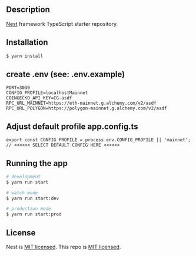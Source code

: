 ## Description

[Nest](https://github.com/nestjs/nest) framework TypeScript starter repository.

## Installation

```bash
$ yarn install
```

## create .env (see: .env.example)

```
PORT=3030
CONFIG_PROFILE=localhostMainnet
COINGECKO_API_KEY=CG-asdf
RPC_URL_MAINNET=https://eth-mainnet.g.alchemy.com/v2/asdf
RPC_URL_POLYGON=https://polygon-mainnet.g.alchemy.com/v2/asdf
```

## Adjust default profile app.config.ts

```
export const CONFIG_PROFILE = process.env.CONFIG_PROFILE || 'mainnet'; // <<<<<< SELECT DEFAULT CONFIG HERE <<<<<<
```

## Running the app

```bash
# development
$ yarn run start

# watch mode
$ yarn run start:dev

# production mode
$ yarn run start:prod
```

## License

Nest is [MIT licensed](LICENSE).
This repo is [MIT licensed](LICENSE).
